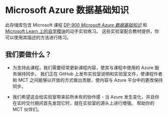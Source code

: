 # Microsoft Azure 数据基础知识

此存储库包含 Microsoft 课程 [DP-900 *Microsoft Azure 数据基础知识*](https://docs.microsoft.com/en-us/learn/certifications/courses/dp-900t00) 和 [Microsoft Learn 上的自学模块](https://docs.microsoft.com/en-us/users/23110622/collections/0kjyh8rn5gdrjj/)的动手实验练习。 这些实验室配合教材提供，你可以使用其描述的方法进行练习。 

## 我们要做什么？

- 为支持此课程，我们需要经常更新课程内容，使其与课程中使用的 Azure 服务保持同步。  我们正在 GitHub 上发布实验室说明和实验室文件，使课程作者和 MCT 之间能够以开放的方式做出贡献，使内容与 Azure 平台中的更改保持同步。

- 我们希望这会给实验室带来前所未有的协作感 - 当 Azure 发生变化，并且你在实时交付期间首先发现它时，就在实验室的源头上进行增强。  帮助你的 MCT 伙伴们。

